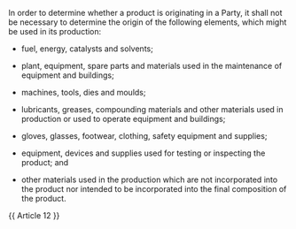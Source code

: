 
In order to determine whether a product is originating in a Party, it shall not be necessary to determine the origin of the following elements, which might be used in its production:

- fuel, energy, catalysts and solvents;

- plant, equipment, spare parts and materials used in the maintenance of equipment and buildings;

- machines, tools, dies and moulds;

- lubricants, greases, compounding materials and other materials used in production or used to operate equipment and buildings;

- gloves, glasses, footwear, clothing, safety equipment and supplies;

- equipment, devices and supplies used for testing or inspecting the product; and

- other materials used in the production which are not incorporated into the product nor intended to be incorporated into the final composition of the product.

{{ Article 12 }}
